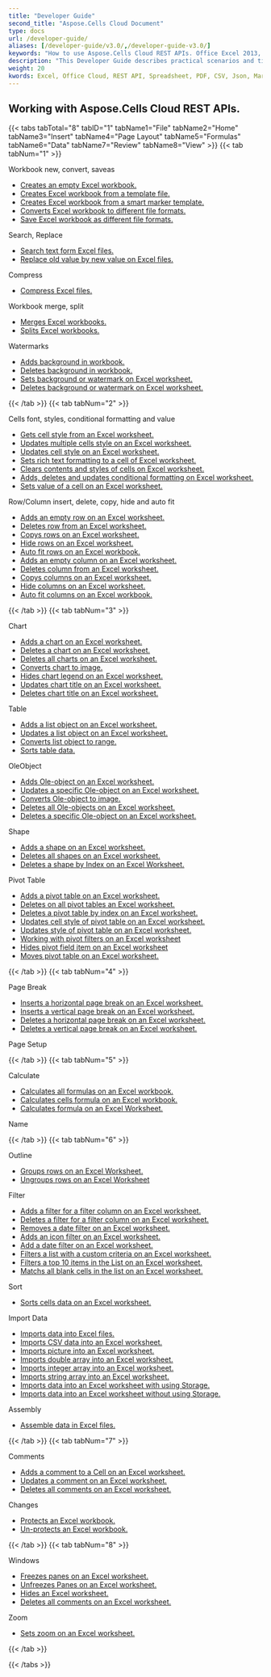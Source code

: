 ```yaml
---
title: "Developer Guide"
second_title: "Aspose.Cells Cloud Document"
type: docs
url: /developer-guide/
aliases: [/developer-guide/v3.0/,/developer-guide-v3.0/]
keywords: "How to use Aspose.Cells Cloud REST APIs. Office Excel 2013,  Office Excel 2016,  Office Excel 2019,office Excel 365."
description: "This Developer Guide describes practical scenarios and tips to help you use specific Aspose.Cells for .NET features, achieve a certain Excel document appearance, or make a use case possible."
weight: 20
kwords: Excel, Office Cloud, REST API, Spreadsheet, PDF, CSV, Json, Markdown, Developer Guide
---
```


## Working with Aspose.Cells Cloud REST APIs.

{{< tabs tabTotal="8" tabID="1" tabName1="File" tabName2="Home" tabName3="Insert" tabName4="Page Layout" tabName5="Formulas" tabName6="Data" tabName7="Review" tabName8="View" >}}
{{< tab tabNum="1" >}}
<div class="row">
    <div class="col-md-6">
        <p>Workbook new, convert, saveas</p>
        <ul>
            <li><a href="/cells/create-an-empty-excel-workbook/">Creates an empty Excel workbook.</a></li>
            <li><a href="/cells/create-excel-workbook-from-a-template-file/">Creates Excel workbook from a template file.</a></li>
            <li><a href="/cells/create-excel-workbook-from-a-smartmarker-template/">Creates Excel workbook from a smart marker template.</a></li>
            <li><a href="/cells/convert/">Converts Excel workbook to different file formats.</a></li>
            <li><a href="/cells/saveas-other-formats/">Save Excel workbook as different file formats.</a></li>
        </ul>
        <p>Search, Replace</p>
        <ul>
            <li><a href="/cells/search/">Search text form Excel files.</a></li>
            <li><a href="/cells/replace/">Replace old value by new value on Excel files.</a></li>
        </ul>
        <p>Compress</p>
        <ul>
            <li><a href="/cells/compress/">Compress Excel files.</a></li>
        </ul>
    </div>
    <div class="col-md-6">
        <p>Workbook merge, split</p>
        <ul>
            <li><a href="/cells/merge/">Merges Excel workbooks.</a></li>
            <li><a href="/cells/split/">Splits Excel workbooks.</a></li>
        </ul>
        <p>Watermarks</p>
        <ul>
            <li><a href="/cells/add-background-in-workbook/">Adds background in workbook.</a></li>
            <li><a href="/cells/delete-background-in-workbook/">Deletes background in workbook.</a></li>
            <li><a href="/cells/set-background-or-watermark-for-excel-worksheet/">Sets background or watermark on Excel worksheet.</a></li>
            <li><a href="/cells/delete-background-or-watermark-of-excel-worksheet/">Deletes background or watermark on Excel worksheet.</a></li>
        </ul>
    </div>
</div>
{{< /tab >}}
{{< tab tabNum="2" >}}
<div class="row">
    <div class="col-md-6">
        <p>Cells font, styles, conditional formatting and value</p>
        <ul>
            <li><a href="/cells/get-cell-style-from-a-worksheet/">Gets cell style from an Excel worksheet.</a></li>
            <li><a href="/cells/update-multiple-cells-style/">Updates multiple cells style on an Excel worksheet.</a></li>
            <li><a href="/cells/change-cell-style-in-excel-worksheet/">Updates cell style on an Excel worksheet.</a></li>
            <li><a href="/cells/apply-rich-text-formatting-to-a-cell/">Sets rich text formatting to a cell of Excel worksheet.</a></li>
            <li><a href="/cells/clear-contents-and-styles-of-cells-in-excel-worksheet/">Clears contents and styles of cells on Excel worksheet.</a></li>
            <li><a href="/cells/working-with-conditional-formatting/">Adds, deletes and updates conditional formatting on Excel worksheet.</a></li>
            <li><a href="/cells/set-value-of-a-cell-in-a-worksheet/">Sets value of a cell on an Excel worksheet.</a></li>
        </ul>
    </div>
    <div class="col-md-6">
        <p>Row/Column insert, delete, copy, hide and auto fit</p>
        <ul>
            <li><a href="/cells/add-an-empty-row-in-a-worksheet/">Adds an empty row on an Excel worksheet.</a></li>
            <li><a href="/cells/delete-row-from-a-worksheet/">Deletes row from an Excel worksheet.</a></li>
            <li><a href="/cells/copy-rows-in-excel-worksheet/">Copys rows on an Excel worksheet.</a></li>
            <li><a href="/cells/hide-rows-in-excel-worksheet/">Hide rows on an Excel worksheet.</a></li>
            <li><a href="/cells/auto-fit-rows-in-excel-workbooks/">Auto fit rows on an Excel workbook.</a></li>
            <li><a href="/cells/columns/add/">Adds an empty column on an Excel worksheet.</a></li>
            <li><a href="/cells/columns/delete/">Deletes column from an Excel worksheet.</a></li>
            <li><a href="/cells/columns/copy/">Copys columns on an Excel worksheet.</a></li>
            <li><a href="/cells/columns/hide/">Hide columns on an Excel worksheet.</a></li>
            <li><a href="/cells/columns/autofit/">Auto fit columns on an Excel workbook.</a></li>
        </ul>
    </div>
</div>
{{< /tab >}}
{{< tab tabNum="3" >}}
<div class="row">
    <div class="col-md-6">
        <p>Chart</p>
        <ul>
            <li><a href="/cells/add-a-chart-in-a-worksheet/">Adds a chart on an Excel worksheet.</a></li>
            <li><a href="/cells/delete-a-chart-from-a-worksheet/">Deletes a chart on an Excel worksheet.</a></li>
            <li><a href="/cells/delete-all-charts-from-a-worksheet/">Deletes all charts on an Excel worksheet.</a></li>
            <li><a href="/cells/convert-chart-to-image/">Converts chart to image.</a></li>
            <li><a href="/cells/hide-chart-legend-in-a-worksheet/">Hides chart legend on an Excel worksheet.</a></li>
            <li><a href="/cells/update-chart-title-in-excel-worksheet/">Updates chart title on an Excel worksheet.</a></li>
            <li><a href="/cells/delete-chart-title-in-a-worksheet/">Deletes chart title on an Excel worksheet.</a></li>
        </ul>
        <p>Table</p>
        <ul>
            <li><a href="/cells/add-a-list-object-or-table-inside-the-worksheet/">Adds a list object on an Excel worksheet.</a></li>
            <li><a href="/cells/update-a-list-object-or-table-inside-the-worksheet/">Updates a list object on an Excel worksheet.</a></li>
            <li><a href="/cells/convert-list-object-or-table-to-range/">Converts list object to range.</a></li>
            <li><a href="/cells/sort-table-data/">Sorts table data.</a></li>
        </ul>
        <p>OleObject</p>
        <ul>
            <li><a href="/cells/add-oleobject-to-excel-worksheet/">Adds Ole-object on an Excel worksheet.</a></li>
            <li><a href="/cells/update-a-specific-oleobject-from-excel-worksheet/">Updates a specific Ole-object on an Excel worksheet.</a></li>
            <li><a href="/cells/convert-oleobject-to-image/">Converts Ole-object to image.</a></li>
            <li><a href="/cells/delete-all-oleobjects-from-excel-worksheet/">Deletes all Ole-objects on an Excel worksheet.</a></li>
            <li><a href="/cells/delete-a-specific-oleobject-from-excel-worksheet/">Deletes a specific Ole-object on an Excel worksheet.</a></li>
        </ul>
    </div>
    <div class="col-md-6">
        <p>Shape</p>
        <ul>
            <li><a href="/cells/add-a-shape-inside-the-worksheet/">Adds a shape on an Excel worksheet.</a></li>
            <li><a href="/cells/delete-all-shapes-inside-the-worksheet/">Deletes all shapes on an Excel worksheet.</a></li>
            <li><a href="/cells/delete-a-shape-by-index-inside-the-worksheet/">Deletes a shape by Index on an Excel Worksheet.</a></li>
        </ul>
        <p>Pivot Table</p>
        <ul>
            <li><a href="/cells/add-a-pivot-table-in-a-worksheet/">Adds a pivot table on an Excel worksheet.</a></li>
            <li><a href="/cells/delete-worksheet-pivot-tables/">Deletes on all pivot tables an Excel worksheet.</a></li>
            <li><a href="/cells/delete-worksheet-pivot-table-by-index/">Deletes a pivot table by index on an Excel worksheet.</a></li>
            <li><a href="/cells/update-cell-style-for-pivot-table/">Updates cell style of pivot table on an Excel worksheet.</a></li>
            <li><a href="/cells/update-style-for-pivot-table/">Updates style of pivot table on an Excel worksheet.</a></li>
            <li><a href="/cells/working-with-pivot-filters/">Working with pivot filters on an Excel worksheet</a></li>
            <li><a href="/cells/hide-pivot-field-item/">Hides pivot field item on an Excel worksheet</a></li>
            <li><a href="/cells/move-pivot-table/">Moves pivot table on an Excel worksheet.</a></li>
        </ul>
    </div>
</div>
{{< /tab >}}
{{< tab tabNum="4" >}}
<div class="row">
    <div class="col-md-6">
        <p>Page Break</p>
        <ul>
            <li><a href="/cells/insert-horizontal-page-break-inside-worksheet/">Inserts a horizontal page break on an Excel worksheet.</a></li>
            <li><a href="/cells/insert-vertical-page-break-inside-worksheet/">Inserts a vertical page break on an Excel worksheet.</a></li>
            <li><a href="/cells/delete-horizontal-page-break-inside-worksheet/">Deletes a horizontal page break on an Excel worksheet.</a></li>
            <li><a href="/cells/delete-vertical-page-break-inside-worksheet/">Deletes a vertical page break on an Excel worksheet.</a></li>
        </ul>
    </div>
    <div class="col-md-6">
        <p>Page Setup</p>
        <ul>
        </ul>
    </div>
</div>
{{< /tab >}}
{{< tab tabNum="5" >}}
<div class="row">
    <div class="col-md-6">
        <p>Calculate</p>
        <ul>
            <li><a href="/cells/calculate-all-formulas-in-a-workbook/">Calculates all formulas on an Excel workbook.</a></li>
            <li><a href="/cells/calculate-cells-formula/">Calculates cells formula on an Excel workbook.</a></li>
            <li><a href="/cells/calculate-formula-in-a-worksheet/">Calculates formula on an Excel Worksheet.</a></li>
        </ul>
    </div>
    <div class="col-md-6">
        <p>Name</p>
        <ul>
        </ul>
    </div>
</div>
{{< /tab >}}
{{< tab tabNum="6" >}}
<div class="row">
    <div class="col-md-6">
        <p>Outline</p>
        <ul>
            <li><a href="/cells/group-rows-in-excel-worksheet/">Groups rows on an Excel Worksheet.</a></li>
            <li><a href="/cells/ungroup-rows-in-excel-worksheet/">Ungroups rows on an Excel Worksheet</a></li>
        </ul>
        <p>Filter</p>
        <ul>
            <li><a href="/cells/add-a-filter-for-a-filter-column/">Adds a filter for a filter column on an Excel worksheet.</a></li>
            <li><a href="/cells/delete-a-filter-for-a-filter-column/">Deletes a filter for a filter column on an Excel worksheet.</a></li>
            <li><a href="/cells/remove-a-date-filter/">Removes a date filter on an Excel worksheet.</a></li>
            <li><a href="/cells/add-an-icon-filter/">Adds an icon filter on an Excel worksheet.</a></li>
            <li><a href="/cells/add-date-filter-in-a-worksheet/">Add a date filter on an Excel worksheet.</a></li>
            <li><a href="/cells/filter-data-by-using-an-autofilter/">Filters a list with a custom criteria on an Excel worksheet.</a></li>
            <li><a href="/cells/filter-the-top-10-items-in-the-list/">Filters a top 10 items in the List on an Excel worksheet.</a></li>
            <li><a href="/cells/match-all-blank-cells-in-the-list/">Matchs all blank cells in the list on an Excel worksheet.</a></li>
        </ul>
            <p>Sort</p>
        <ul>
            <li><a href="/cells/sort-worksheet-data/">Sorts cells data on an Excel worksheet.</a></li>
        </ul>
    </div>
    <div class="col-md-6">
        <p>Import Data</p>
        <ul>
            <li><a href="/cells/import/">Imports data into Excel files.</a></li>
            <li><a href="/cells/import-csv-data-into-worksheet/">Imports CSV data into an Excel worksheet.</a></li>
            <li><a href="/cells/import/picture/">Imports picture into an Excel worksheet.</a></li>
            <li><a href="/cells/import/double-array/">Imports double array into an Excel worksheet.</a></li>
            <li><a href="/cells/import/integer-array/">Imports integer array into an Excel worksheet.</a></li>
            <li><a href="/cells/import/string-array/">Imports string array into an Excel worksheet.</a></li>
            <li><a href="/cells/import/with-using-storage/">Imports data into an Excel worksheet with using Storage.</a></li>
            <li><a href="/cells/import/without-using-storage/">Imports data into an Excel worksheet without using Storage.</a></li>
        </ul>
        <p>Assembly</p>
        <ul>
            <li><a href="/cells/assembly/">Assemble data in Excel files.</a></li>
        </ul>
    </div>
</div>
{{< /tab >}}
{{< tab tabNum="7" >}}
<div class="row">
    <div class="col-md-6">
        <p>Comments</p>
        <ul>
            <li><a href="/cells/add-a-comment-to-a-cell-in-a-worksheet/">Adds a comment to a Cell on an Excel worksheet.</a></li>
            <li><a href="/cells/update-a-comment-in-excel-workbook/">Updates a comment on an Excel worksheet.</a></li>
            <li><a href="/cells/delete-all-comments-in-a-worksheet/">Deletes all comments on an Excel worksheet.</a></li>
        </ul>
    </div>
    <div class="col-md-6">
        <p>Changes</p>
        <ul>
            <li><a href="/cells/protect-excel-workbooks/">Protects an Excel workbook.</a></li>
            <li><a href="/cells/unprotect-excel-workbooks/">Un-protects an Excel workbook.</a></li>
        </ul>
    </div>
</div>
{{< /tab >}}
{{< tab tabNum="8" >}}
<div class="row">
    <div class="col-md-6">
        <p>Windows</p>
        <ul>
            <li><a href="/cells/freeze-panes-in-excel-worksheet/">Freezes panes on an Excel worksheet.</a></li>
            <li><a href="/cells/unfreeze-panes-in-excel-worksheet/">Unfreezes Panes on an Excel worksheet.</a></li>
            <li><a href="/cells/hide-excel-worksheets/">Hides an Excel worksheet.</a></li>
            <li><a href="/cells/unhide-excel-worksheets/">Deletes all comments on an Excel worksheet.</a></li>
        </ul>
    </div>
    <div class="col-md-6">
        <p>Zoom</p>
        <ul>
            <li><a href="/cells/set-zoom-in-excel-worksheet/">Sets zoom on an Excel worksheet.</a></li>
        </ul>
    </div>
</div>
{{< /tab >}}

{{< /tabs >}}
